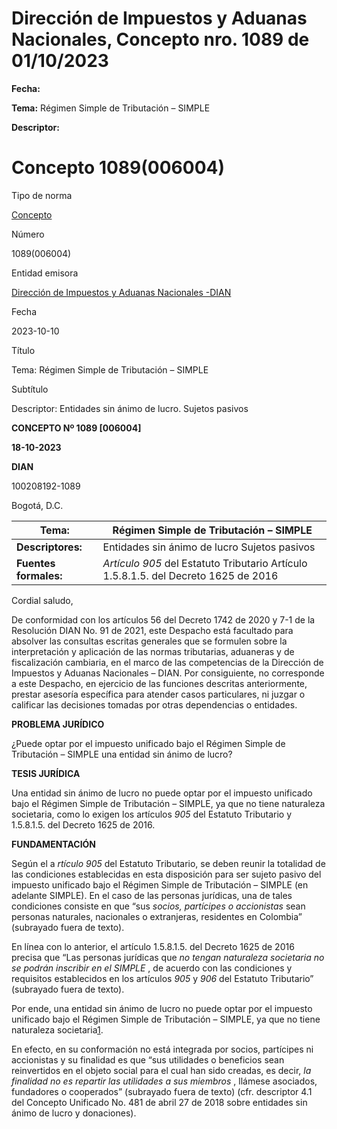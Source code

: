 # Dirección de Impuestos y Aduanas Nacionales, Concepto nro. 1089 de 01/10/2023


**Fecha:**

**Tema:** Régimen Simple de Tributación – SIMPLE

**Descriptor:**

# Concepto 1089(006004)

Tipo de norma

[Concepto](/normatividad/tipo-de-norma/concepto)

Número

1089(006004)

Entidad emisora

[Dirección de Impuestos y Aduanas Nacionales -DIAN](/normatividad/entidad-emisora/direccion-de-impuestos-y-aduanas-nacionales-dian)

Fecha

2023-10-10

Título

Tema: Régimen Simple de Tributación – SIMPLE

Subtítulo

Descriptor: Entidades sin ánimo de lucro. Sujetos pasivos

**CONCEPTO Nº 1089 [006004]**

**18-10-2023**

**DIAN**

100208192-1089

Bogotá, D.C.

**Tema:** |  Régimen Simple de Tributación – SIMPLE  
---|---  
**Descriptores:** |  Entidades sin ánimo de lucro Sujetos pasivos  
**Fuentes formales:** |  _Artículo 905_ del Estatuto Tributario Artículo 1.5.8.1.5. del Decreto 1625 de 2016  
  
Cordial saludo,

De conformidad con los artículos 56 del Decreto 1742 de 2020 y 7-1 de la Resolución DIAN No. 91 de 2021, este Despacho está facultado para absolver las consultas escritas generales que se formulen sobre la interpretación y aplicación de las normas tributarias, aduaneras y de fiscalización cambiaria, en el marco de las competencias de la Dirección de Impuestos y Aduanas Nacionales – DIAN. Por consiguiente, no corresponde a este Despacho, en ejercicio de las funciones descritas anteriormente, prestar asesoría específica para atender casos particulares, ni juzgar o calificar las decisiones tomadas por otras dependencias o entidades.

**PROBLEMA JURÍDICO**

¿Puede optar por el impuesto unificado bajo el Régimen Simple de Tributación – SIMPLE una entidad sin ánimo de lucro?

**TESIS JURÍDICA**

Una entidad sin ánimo de lucro no puede optar por el impuesto unificado bajo el Régimen Simple de Tributación – SIMPLE, ya que no tiene naturaleza societaria, como lo exigen los artículos  _905_ del Estatuto Tributario y 1.5.8.1.5. del Decreto 1625 de 2016.

**FUNDAMENTACIÓN**

Según el a _rtículo 905_ del Estatuto Tributario, se deben reunir la totalidad de las condiciones establecidas en esta disposición para ser sujeto pasivo del impuesto unificado bajo el Régimen Simple de Tributación – SIMPLE (en adelante SIMPLE). En el caso de las personas jurídicas, una de tales condiciones consiste en que “sus  _socios, partícipes o accionistas_ sean personas naturales, nacionales o extranjeras, residentes en Colombia” (subrayado fuera de texto).

En línea con lo anterior, el artículo 1.5.8.1.5. del Decreto 1625 de 2016 precisa que “Las personas jurídicas que  _no tengan naturaleza societaria no se podrán inscribir en el SIMPLE_ , de acuerdo con las condiciones y requisitos establecidos en los artículos  _905_ y  _906_ del Estatuto Tributario” (subrayado fuera de texto).

Por ende, una entidad sin ánimo de lucro no puede optar por el impuesto unificado bajo el Régimen Simple de Tributación – SIMPLE, ya que no tiene naturaleza societaria[1](https://www.ceta.org.co/html/vista_de_un_documento.asp?DocumentoID=50435#cite_note-1).

En efecto, en su conformación no está integrada por socios, partícipes ni accionistas y su finalidad es que “sus utilidades o beneficios sean reinvertidos en el objeto social para el cual han sido creadas, es decir,  _la finalidad no es repartir las utilidades a sus miembros_ , llámese asociados, fundadores o cooperados” (subrayado fuera de texto) (cfr. descriptor 4.1 del Concepto Unificado No. 481 de abril 27 de 2018 sobre entidades sin ánimo de lucro y donaciones).
